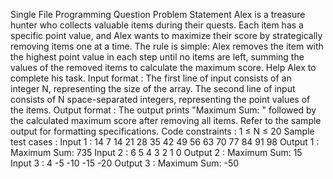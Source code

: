 Single File Programming Question
Problem Statement
Alex is a treasure hunter who collects valuable items during their quests. Each item has a specific point value, and Alex wants to maximize their score by strategically removing items one at a time.
The rule is simple: Alex removes the item with the highest point value in each step until no items are left, summing the values of the removed items to calculate the maximum score.
Help Alex to complete his task.
Input format :
The first line of input consists of an integer N, representing the size of the array.
The second line of input consists of N space-separated integers, representing the point values of the items.
Output format :
The output prints "Maximum Sum: " followed by the calculated maximum score after removing all items.
Refer to the sample output for formatting specifications.
Code constraints :
1 ≤ N ≤ 20
Sample test cases :
Input 1 :
14 7 14 21 28 35 42 49 56 63 70 77 84 91 98
Output 1 :
Maximum Sum: 735
Input 2 :
6 5 4 3 2 1 0
Output 2 :
Maximum Sum: 15
Input 3 :
4 -5 -10 -15 -20
Output 3 :
Maximum Sum: -50
